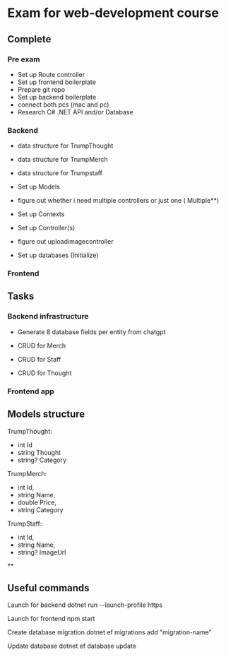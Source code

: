 # Exam for web-development course


## Complete
### Pre exam
- Set up Route controller
- Set up frontend boilerplate
- Prepare git repo
- Set up backend boilerplate
- connect both pcs (mac and pc) 
- Research C# .NET API and/or Database

### Backend
- data structure for TrumpThought
- data structure for TrumpMerch
- data structure for Trumpstaff

- Set up Models

- figure out whether i need multiple controllers or just one ( Multiple**)

- Set up Contexts
- Set up Controller(s)
- figure out uploadimagecontroller
- Set up databases (Initialize)

### Frontend

## Tasks
### Backend infrastructure

- Generate 8 database fields per entity from chatgpt

- CRUD for Merch
- CRUD for Staff
- CRUD for Thought


### Frontend app



## Models structure
TrumpThought:
- int Id
- string Thought
- string? Category

TrumpMerch:
- int Id,
- string Name,
- double Price,
- string Category

TrumpStaff:
- int Id,
- string Name,
- string? ImageUrl





**

## Useful commands

Launch for backend
    dotnet run --launch-profile https

Launch for frontend
    npm start

Create database migration
    dotnet ef migrations add "migration-name" 

Update database
    dotnet ef database update